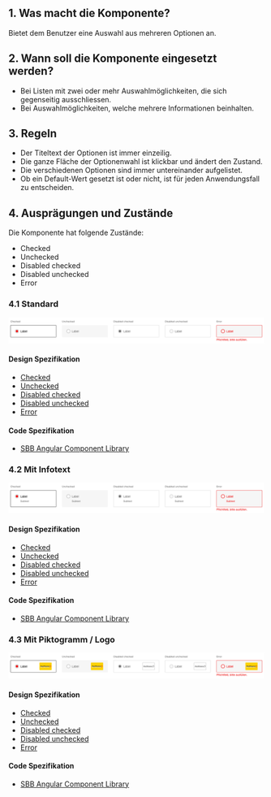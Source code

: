 ## 1. Was macht die Komponente?
Bietet dem Benutzer eine Auswahl aus mehreren Optionen an.

## 2. Wann soll die Komponente eingesetzt werden? 
* Bei Listen mit zwei oder mehr Auswahlmöglichkeiten, die sich gegenseitig ausschliessen.
* Bei Auswahlmöglichkeiten, welche mehrere Informationen beinhalten.

## 3. Regeln
* Der Titeltext der Optionen ist immer einzeilig.
* Die ganze Fläche der Optionenwahl ist klickbar und ändert den Zustand.
* Die verschiedenen Optionen sind immer untereinander aufgelistet.
* Ob ein Default-Wert gesetzt ist oder nicht, ist für jeden Anwendungsfall zu entscheiden.

## 4. Ausprägungen und Zustände
Die Komponente hat folgende Zustände:
* Checked
* Unchecked
* Disabled checked
* Disabled unchecked
* Error

### 4.1 Standard
![Darstellung der Komponente Radiobuttonpanel in der Ausprägung Standard](https://raw.githubusercontent.com/sbb-design-systems/design-system-website-documentation/master/documentation/components/radiobuttonpanel/images/radiobuttonpanel_default.png 'class: image')

#### Design Spezifikation
* [Checked](https://www.sketch.com/s/80f12b3b-58e5-4b4c-98cd-c553bae18db0/a/zAKMYW#Inspector)
* [Unchecked](https://www.sketch.com/s/80f12b3b-58e5-4b4c-98cd-c553bae18db0/a/ZAnzq7#Inspector)
* [Disabled checked](https://www.sketch.com/s/80f12b3b-58e5-4b4c-98cd-c553bae18db0/a/J9Jwq5#Inspector)
* [Disabled unchecked](https://www.sketch.com/s/80f12b3b-58e5-4b4c-98cd-c553bae18db0/a/vOQPbb#Inspector)
* [Error](https://www.sketch.com/s/80f12b3b-58e5-4b4c-98cd-c553bae18db0/a/4e5zrZ#Inspector)

#### Code Spezifikation
* [SBB Angular Component Library](https://sbb-angular.app.sbb.ch/latest/public/components/radio-button-panel)

### 4.2 Mit Infotext
![Darstellung der Komponente Radiobuttonpanel mit zusätzlichem Hinweistext](https://raw.githubusercontent.com/sbb-design-systems/design-system-website-documentation/master/documentation/components/radiobuttonpanel/images/radiobuttonpanel_infotext.png 'class: image')

#### Design Spezifikation
* [Checked](https://www.sketch.com/s/80f12b3b-58e5-4b4c-98cd-c553bae18db0/a/ewdAyj#Inspector)
* [Unchecked](https://www.sketch.com/s/80f12b3b-58e5-4b4c-98cd-c553bae18db0/a/GLdVr7#Inspector)
* [Disabled checked](https://www.sketch.com/s/80f12b3b-58e5-4b4c-98cd-c553bae18db0/a/OzREq4#Inspector)
* [Disabled unchecked](https://www.sketch.com/s/80f12b3b-58e5-4b4c-98cd-c553bae18db0/a/mjKVyJ#Inspector)
* [Error](https://www.sketch.com/s/80f12b3b-58e5-4b4c-98cd-c553bae18db0/a/DKwRrW#Inspector)

#### Code Spezifikation
* [SBB Angular Component Library](https://sbb-angular.app.sbb.ch/latest/public/components/radio-button-panel)

### 4.3 Mit Piktogramm / Logo
![Darstellung der Komponente Radiobuttonpanel mit zusätzlichem Piktogramm oder Logo](https://raw.githubusercontent.com/sbb-design-systems/design-system-website-documentation/master/documentation/components/radiobuttonpanel/images/radiobuttonpanel_picto.png 'class: image')

#### Design Spezifikation
* [Checked](https://www.sketch.com/s/80f12b3b-58e5-4b4c-98cd-c553bae18db0/a/apaOyZ#Inspector)
* [Unchecked](https://www.sketch.com/s/80f12b3b-58e5-4b4c-98cd-c553bae18db0/a/ApRlr4#Inspector)
* [Disabled checked](https://www.sketch.com/s/80f12b3b-58e5-4b4c-98cd-c553bae18db0/a/0Z7boy#Inspector)
* [Disabled unchecked](https://www.sketch.com/s/80f12b3b-58e5-4b4c-98cd-c553bae18db0/a/lgGpPV#Inspector)
* [Error](https://www.sketch.com/s/80f12b3b-58e5-4b4c-98cd-c553bae18db0/a/kPQ1yP#Inspector)

#### Code Spezifikation
* [SBB Angular Component Library](https://sbb-angular.app.sbb.ch/latest/public/components/radio-button-panel)